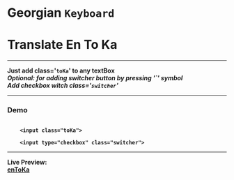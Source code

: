 <h1>Georgian <code>Keyboard</code></h1>
<h1>Translate En To Ka</h1>
<hr>
<b>Just add class='<code>toKa</code>' to any textBox
<br>
<i>Optional: for adding switcher button by pressing '`' symbol <br>
Add checkbox witch class='<code>switcher</code>'</i>
<hr>
<h3>Demo</h3>
<code>
 	&lt;input class="toKa"&gt; <br>
	&lt;input type="checkbox" class="switcher"&gt;
</code>

<hr>

<b>Live Preview: </b><br>
	<a target="_blank" href="https://bichiko.github.io/enToKa/">enToKa</a>
